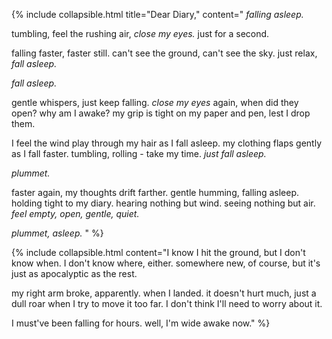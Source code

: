 {% include collapsible.html title="Dear Diary," content="
*falling asleep.*

tumbling, feel the rushing air, *close my eyes.* just for a second.

falling faster, faster still. can't see the ground, can't see the sky. just relax, *fall asleep.*

*fall asleep.*

gentle whispers, just keep falling. *close my eyes* again, when did they open? why am I awake? my grip is tight on my paper and pen, lest I drop them.

I feel the wind play through my hair as I fall asleep. my clothing flaps gently as I fall faster. tumbling, rolling - take my time. *just fall asleep.*

*plummet.*

faster again, my thoughts drift farther. gentle humming, falling asleep. holding tight to my diary. hearing nothing but wind. seeing nothing but air. *feel empty, open, gentle, quiet.*

*plummet, asleep.*
" %}

{% include collapsible.html content="I know I hit the ground, but I don't know when. I don't know where, either. somewhere new, of course, but it's just as apocalyptic as the rest.
                                     
my right arm broke, apparently. when I landed. it doesn't hurt much, just a dull roar when I try to move it too far. I don't think I'll need to worry about it.
                                     
I must've been falling for hours. well, I'm wide awake now." %}